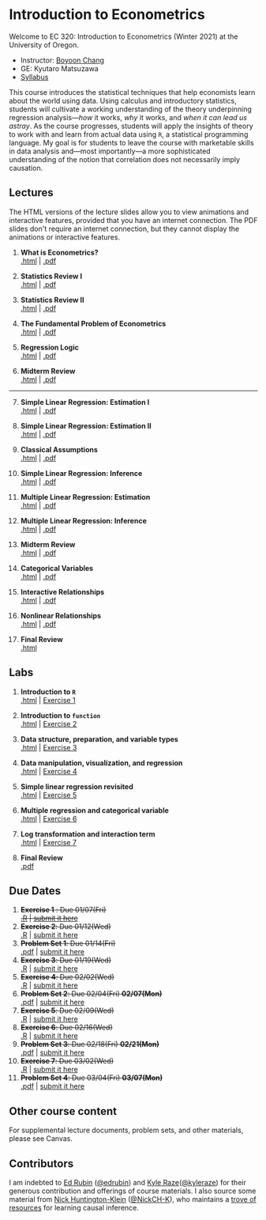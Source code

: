# Introduction to Econometrics

Welcome to EC 320: Introduction to Econometrics (Winter 2021) at the University of Oregon.

- Instructor: [Boyoon Chang](https://bchang.me)
- GE: Kyutaro Matsuzawa
- [Syllabus](https://raw.githack.com/bchang2/ec320_w22/main/Syllabus/syllabus.pdf)


This course introduces the statistical techniques that help economists learn about the world using data. Using calculus and introductory statistics, students will cultivate a working understanding of the theory underpinning regression analysis&mdash;*how* it works, *why* it works, and *when it can lead us astray*. As the course progresses, students will apply the insights of theory to work with and learn from actual data using `R`, a statistical programming language. My goal is for students to leave the course with marketable skills in data analysis and&mdash;most importantly&mdash;a more sophisticated understanding of the notion that correlation does not necessarily imply causation.



## Lectures

The HTML versions of the lecture slides allow you to view animations and interactive features, provided that you have an internet connection. The PDF slides don't require an internet connection, but they cannot display the animations or interactive features.

1. **What is Econometrics?** <br> [.html](https://raw.githack.com/bchang2/ec320_w22/main/Lectures/01-Introduction/01-Introduction.html) | [.pdf](https://raw.githack.com/bchang2/ec320_w22/main/Lectures/01-Introduction/01-Introduction.pdf)

2. **Statistics Review I** <br> [.html](https://raw.githack.com/bchang2/ec320_w22/main/Lectures/02-Statistics_Review/02-Statistics_Review.html) | [.pdf](https://raw.githack.com/bchang2/ec320_w22/main/Lectures/02-Statistics_Review/02-Statistics_Review.pdf)

3. **Statistics Review II** <br> [.html](https://raw.githack.com/bchang2/ec320_w22/main/Lectures/03-Statistics_Review/03-Statistics_Review.html) | [.pdf](https://raw.githack.com/bchang2/ec320_w22/main/Lectures/03-Statistics_Review/03-Statistics_Review.pdf)

4. **The Fundamental Problem of Econometrics** <br> [.html](https://raw.githack.com/bchang2/ec320_w22/main/Lectures/04-Fundamental_Econometric_Problem/04-Fundamental_Econometric_Problem.html) | [.pdf](https://raw.githack.com/bchang2/ec320_w22/main/Lectures/04-Fundamental_Econometric_Problem/04-Fundamental_Econometric_Problem.pdf)

5. **Regression Logic** <br> [.html](https://raw.githack.com/bchang2/ec320_w22/main/Lectures/05-Regression_Logic/05-Regression_Logic.html) | [.pdf](https://raw.githack.com/bchang2/ec320_w22/main/Lectures/05-Regression_Logic/05-Regression_Logic.pdf)

6. **Midterm Review** <br> [.html](https://raw.githack.com/bchang2/ec320_w22/main/Lectures/06-Midterm_Review/06-Midterm_Review1.html) | [.pdf](https://raw.githack.com/bchang2/ec320_w22/main/Lectures/06-Midterm_Review/06-Midterm_Review1.pdf)

---
7. **Simple Linear Regression: Estimation I** <br> [.html](https://raw.githack.com/bchang2/ec320_w22/main/Lectures/07-Simple_Linear_Regression_Estimation/07-Simple_Linear_Regression_Estimation.html) | [.pdf](https://raw.githack.com/bchang2/ec320_w22/main/Lectures/07-Simple_Linear_Regression_Estimation/07-Simple_Linear_Regression_Estimation.pdf)

8. **Simple Linear Regression: Estimation II** <br> [.html](https://raw.githack.com/bchang2/ec320_w22/main/Lectures/08-Simple_Linear_Regression_Estimation/08-Simple_Linear_Regression_Estimation.html) | [.pdf](https://raw.githack.com/bchang2/ec320_w22/main/Lectures/08-Simple_Linear_Regression_Estimation/08-Simple_Linear_Regression_Estimation.pdf)

9. **Classical Assumptions** <br> [.html](https://raw.githack.com/bchang2/ec320_w22/main/Lectures/09-Classical_Assumptions/09-Classical_Assumptions.html) | [.pdf](https://raw.githack.com/bchang2/ec320_w22/main/Lectures/09-Classical_Assumptions/09-Classical_Assumptions.pdf)

10. **Simple Linear Regression: Inference** <br> [.html](https://raw.githack.com/bchang2/ec320_w22/main/Lectures/10-Simple_Linear_Regression_Inference/10-Simple_Linear_Regression_Inference.html) | [.pdf](https://raw.githack.com/bchang2/ec320_w22/main/Lectures/10-Simple_Linear_Regression_Inference/10-Simple_Linear_Regression_Inference.pdf)

11. **Multiple Linear Regression: Estimation** <br> [.html](https://raw.githack.com/bchang2/ec320_w22/main/Lectures/11-Multiple_Linear_Regression_Estimation/11-Multiple_Linear_Regression_Estimation.html) | [.pdf](https://raw.githack.com/bchang2/ec320_w22/main/Lectures/11-Multiple_Linear_Regression_Estimation/11-Multiple_Linear_Regression_Estimation.pdf)

12. **Multiple Linear Regression: Inference** <br> [.html](https://raw.githack.com/bchang2/ec320_w22/main/Lectures/12-Multiple_Linear_Regression_Inference/12-Multiple_Linear_Regression_Inference.html) | [.pdf](https://raw.githack.com/bchang2/ec320_w22/main/Lectures/12-Multiple_Linear_Regression_Inference/12-Multiple_Linear_Regression_Inference.pdf)

13. **Midterm Review** <br> [.html](https://raw.githack.com/bchang2/ec320_w22/main/Lectures/13-Midterm_Review/13-Midterm_Review.html) | [.pdf](https://raw.githack.com/bchang2/ec320_w22/main/Lectures/12-Multiple_Linear_Regression_Inference/12-Multiple_Linear_Regression_Inference.pdf)

14. **Categorical Variables** <br> [.html](https://raw.githack.com/bchang2/ec320_w22/main/Lectures/14-Categorical_Variables/14-Categorical_Variables.html) | [.pdf](https://raw.githack.com/bchang2/ec320_w22/main/Lectures/14-Categorical_Variables/14-Categorical_Variables.pdf)

15. **Interactive Relationships** <br> [.html](https://rawcdn.githack.com/bchang2/ec320_w22/main/Lectures/15-Interactive_Relationships/15-Interactive_Relationships.html) | [.pdf](https://raw.githack.com/bchang2/ec320_w22/main/Lectures/15-Interactive_Relationships/15-Interactive_Relationships.pdf)

16. **Nonlinear Relationships** <br> [.html](https://raw.githack.com/bchang2/ec320_w22/main/Lectures/16-Nonlinear_Relationships/16-Nonlinear_Relationships.html) |
[.pdf](https://raw.githack.com/bchang2/ec320_w22/main/Lectures/16-Nonlinear_Relationships/16-Nonlinear_Relationships.pdf)

17. **Final Review** <br> [.html](https://raw.githack.com/bchang2/ec320_w22/main/Lectures/17-Final_Review/17-Final_Review.html) 

## Labs

1. **Introduction to `R`** <br> [.html](https://raw.githack.com/bchang2/ec320_w22/main/Labs/01-Introduction_R/01-Introduction_R.html) |
[Exercise 1](https://canvas.uoregon.edu/courses/192225/assignments/1212959)

2. **Introduction to `function`** <br> [.html](https://raw.githack.com/bchang2/ec320_w22/main/Labs/02-Introduction_function/02-Introduction_function.html) | [Exercise 2](https://canvas.uoregon.edu/courses/192225/assignments/1205874?module_item_id=3459330)

3. **Data structure, preparation, and variable types** <br> [.html](https://raw.githack.com/bchang2/ec320_w22/main/Labs/03-Introduction_data/03-Introduction_data.html) | [Exercise 3](https://canvas.uoregon.edu/courses/192225/assignments/1205876?module_item_id=3459328)

4. **Data manipulation, visualization, and regression**
<br> [.html](https://raw.githack.com/bchang2/ec320_w22/main/Labs/04-Introduction_lm/04-Introduction_lm.html) | [Exercise 4](https://canvas.uoregon.edu/courses/192225/assignments/1205878?module_item_id=3459329)

5. **Simple linear regression revisited**
<br> [.html](https://raw.githack.com/bchang2/ec320_w22/main/Labs/05-Introduction_lm_revisited/05-Introduction_lm_revisited.html) | [Exercise 5](https://canvas.uoregon.edu/courses/192225/assignments/1205887?module_item_id=3459333)

6. **Multiple regression and categorical variable**
<br> [.html](https://raw.githack.com/bchang2/ec320_w22/main/Labs/06-Introduction_multireg/06-Introduction_multireg.html) | [Exercise 6](https://canvas.uoregon.edu/courses/192225/assignments/1205888?module_item_id=3459332)

7. **Log transformation and interaction term**
<br> [.html](https://raw.githack.com/bchang2/ec320_w22/main/Labs/07-Log_transform_interaction/07-Lab.html) | [Exercise 7](https://canvas.uoregon.edu/courses/192225/files/13389142?wrap=1)

8. **Final Review** <br> [.pdf](https://raw.githack.com/bchang2/ec320_w22/main/Labs/08-Final_review/final_review.pdf) 

## Due Dates

1.  ~~**Exercise 1** : Due 01/07(Fri)~~
   <br>~~[.R](https://canvas.uoregon.edu/courses/192225/assignments/1212959) | [submit it here](https://canvas.uoregon.edu/courses/192225/assignments/1212959)~~ 
2. ~~**Exercise 2**: Due 01/12(Wed)~~
   <br>[.R](https://canvas.uoregon.edu/courses/192225/assignments/1205874?module_item_id=3459330) | [submit it here](https://canvas.uoregon.edu/courses/192225/assignments/1205874?module_item_id=3459330)
3. ~~**Problem Set 1**: Due 01/14(Fri)~~
   <br>[.pdf](https://raw.githack.com/bchang2/ec320_w22/main/ProblemSets/PS1.pdf) | [submit it here](https://canvas.uoregon.edu/courses/192225/assignments/1205882?module_item_id=3494355)
4. ~~**Exercise 3**: Due 01/19(Wed)~~
   <br> [.R](https://canvas.uoregon.edu/courses/192225/assignments/1205876?module_item_id=3459328) | [submit it here](https://canvas.uoregon.edu/courses/192225/assignments/1205876?module_item_id=3459328)
5. ~~**Exercise 4**: Due 02/02(Wed)~~
   <br> [.R](https://canvas.uoregon.edu/courses/192225/assignments/1205878?module_item_id=3459329) | [submit it here](https://canvas.uoregon.edu/courses/192225/assignments/1205878?module_item_id=3459329)
6. ~~**Problem Set 2**: Due ~~02/04(Fri)~~ **02/07(Mon)**~~
   <br> [.pdf](https://raw.githack.com/bchang2/ec320_w22/main/ProblemSets/PS2.pdf) | [submit it here](https://canvas.uoregon.edu/courses/192225/assignments/1205884?module_item_id=3517961)
7.  ~~**Exercise 5**: Due 02/09(Wed)~~
   <br> [.R](https://canvas.uoregon.edu/courses/192225/assignments/1205887?module_item_id=3459333) | [submit it here](https://canvas.uoregon.edu/courses/192225/assignments/1205887?module_item_id=3459333)
8.  ~~**Exercise 6**: Due 02/16(Wed)~~
   <br> [.R](https://canvas.uoregon.edu/courses/192225/assignments/1205888?module_item_id=3459332) | [submit it here](https://canvas.uoregon.edu/courses/192225/assignments/1205888?module_item_id=3459332)
9.  ~~**Problem Set 3**: Due ~~02/18(Fri)~~ **02/21(Mon)**~~
   <br> [.pdf](https://raw.githack.com/bchang2/ec320_w22/main/ProblemSets/PS3.pdf) | [submit it here](https://canvas.uoregon.edu/courses/192225/assignments/1205885)
10. ~~**Exercise 7**: Due 03/02(Wed)~~
   <br> [.R](https://canvas.uoregon.edu/courses/192225/assignments/1205889) | [submit it here](https://canvas.uoregon.edu/courses/192225/assignments/1205889)
11. ~~**Problem Set 4**: Due ~~03/04(Fri)~~ **03/07(Mon)**~~
   <br> [.pdf](https://raw.githack.com/bchang2/ec320_w22/main/ProblemSets/PS4.pdf) | [submit it here](https://canvas.uoregon.edu/courses/192225/assignments/1205886)



## Other course content

For supplemental lecture documents, problem sets, and other materials, please see Canvas.

## Contributors

I am indebted to [Ed Rubin](http://edrub.in/) ([@edrubin](https://github.com/edrubin)) and [Kyle Raze](https://kyleraze.com/)([@kyleraze](https://github.com/kyleraze)) for their generous contribution and offerings of course materials. I also source some material from [Nick Huntington-Klein](https://nickchk.com/) ([@NickCH-K](https://github.com/NickCH-K)), who maintains a [trove of resources](https://nickchk.com/causalgraphs.html) for learning causal inference. 
